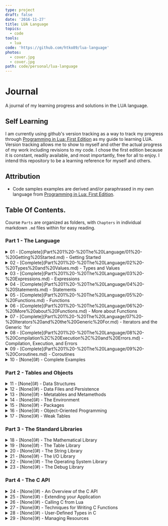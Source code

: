 ```yaml
---
type: project
draft: false
date: '2016-11-27'
title: LUA Language
topics:
  - code
tools:
  - lua
code: 'https://github.com/htko89/lua-language'
photos:
  - cover.jpg
  - cover.jpg
path: code/personal/lua-language
---
```

# Journal
A journal of my learning progress and solutions in the LUA language.

## Self Learning
I am currently using github's version tracking as a way to track my progress through [Programming in Lua: First Edition](http://www.lua.org/pil/contents.html) as my guide to learning LUA. Version tracking allows me to show to myself and other the actual progress of my work including revisions to my code. I chose the first edition because it is constant, readily available, and most importantly, free for all to enjoy. I intend this repository to be a learning reference for myself and others.

## Attribution
* Code samples examples are derived and/or paraphrased in my own language from [Programming in Lua: First Edition](http://www.lua.org/pil/contents.html).

## Table Of Contents.
Course `Parts` are organized as folders, with `Chapters` in individual markdown `.md` files within for easy reading.

### Part 1 - The Language
<details><summary>01 - [Complete](Part%201%20-%20The%20Language/01%20-%20Getting%20Started.md) - Getting Started</summary>
  <ul>
  <li>1.1 - Chunks</li>
  <li>1.2 - Global Variables</li>
  <li>1.3 - Some Lexical Conventions</li>
  <li>1.4 - The Stand-Alone Interpreter</li>
  </ul></details>
<details><summary>02 - [Complete](Part%201%20-%20The%20Language/02%20-%20Types%20and%20Values.md) - Types and Values</summary>
  <ul>
  <li>2.1 - Nil</li>
  <li>2.2 - Booleans</li>
  <li>2.3 - Numbers</li>
  <li>2.4 - Strings</li>
  <li>2.5 - Tables</li>
  <li>2.6 - Functions</li>
  <li>2.7 - Userdata and Threads</li>
  </ul></details>
<details><summary>03 - [Complete](Part%201%20-%20The%20Language/03%20-%20Expressions.md) - Expressions</summary>
  <ul>
  <li>3.1 - Arithmetic Operators</li>
  <li>3.2 - Relational Operators</li>
  <li>3.3 - Logical Operators</li>
  <li>3.4 - Concatenation</li>
  <li>3.5 - Precedence</li>
  <li>3.6 - Table Constructors</li>
  </ul></details>
<details><summary>04 - [Complete](Part%201%20-%20The%20Language/04%20-%20Statements.md) - Statements</summary>
  <ul>
  <li>4.1 - Assignment</li>
  <li>4.2 - Local Variables and Blocks</li>
  <li>4.3 - Control Structures</li>
  <li>4.3.1 - if then else</li>
  <li>4.3.2 - while</li>
  <li>4.3.3 - repeat</li>
  <li>4.3.4 - Numeric for</li>
  <li>4.3.5 - Generic for</li>
  <li>4.4 - break and return</li>
  </ul></details>
<details><summary>05 - [Complete](Part%201%20-%20The%20Language/05%20-%20Functions.md) - Functions</summary>
  <ul>
  <li>5.1 - Multiple Results</li>
  <li>5.2 - Variable Number of Arguments</li>
  <li>5.3 - Named Arguments</li>
  </ul></details>
<details><summary>06 - [Complete](Part%201%20-%20The%20Language/06%20-%20More%20about%20Functions.md) - More about Functions</summary>
  <ul>
  <li>6.1 - Closures</li>
  <li>6.2 - Non-Global Functions</li>
  <li>6.3 - Proper Tail Calls</li>
  </ul></details>
<details><summary>07 - [Complete](Part%201%20-%20The%20Language/07%20-%20Iterators%20and%20the%20Generic%20For.md) - Iterators and the Generic `for`</summary>
  <ul>
  <li>7.1 - Iterators and Closures</li>
  <li>7.2 - The Semantics of the Generic for</li>
  <li>7.3 - Stateless Iterators</li>
  <li>7.4 - Iterators with Complex State</li>
  <li>7.5 - True Iterators</li>
  </ul></details>
<details><summary>08 - [Complete](Part%201%20-%20The%20Language/08%20-%20Compilation%2C%20Execution%2C%20and%20Errors.md) - Compilation, Execution, and Errors</summary>
  <ul>
  <li>8.1 - The require Function</li>
  <li>8.2 - C Packages</li>
  <li>8.3 - Errors</li>
  <li>8.4 - Error Handling and Exceptions</li>
  <li>8.5 - Error Messages and Tracebacks</li>
  </ul></details>
<details><summary>09 - [Complete](Part%201%20-%20The%20Language/09%20-%20Coroutines.md) - Coroutines</summary>
  <ul>
  <li>9.1 - Coroutine Basics</li>
  <li>9.2 - Pipes and Filters</li>
  <li>9.3 - Coroutines as Iterators</li>
  <li>9.4 - Non-Preemptive Multithreading</li>
  </ul></details>
<details><summary>10 - [None](#) - Complete Examples</summary>
  <ul>
  <li>10.1 - Data Description</li>
  <li>10.2 - Markov Chain Algorithm</li>
  </ul></details>

### Part 2 - Tables and Objects
<details><summary>11 - [None](#) - Data Structures</summary>
  <ul>
  <li>11.1 - Arrays</li>
  <li>11.2 - Matrices and Multi-Dimensional Arrays</li>
  <li>11.3 - Linked Lists</li>
  <li>11.4 - Queues and Double Queues</li>
  <li>11.5 - Sets and Bags</li>
  <li>11.6 - String Buffers</li>
  </ul></details>
<details><summary>12 - [None](#) - Data Files and Persistence</summary>
  <ul>
  <li>12.1 - Serialization</li>
  <li>12.1.1 - Saving Tables without Cycles</li>
  <li>12.1.2 - Saving Tables with Cycles</li>
  </ul></details>
<details><summary>13 - [None](#) - Metatables and Metamethods</summary>
  <ul>
  <li>13.1 - Arithmetic Metamethods</li>
  <li>13.2 - Relational Metamethods</li>
  <li>13.3 - Library-Defined Metamethods</li>
  <li>13.4 - Table-Access Metamethods</li>
  <li>13.4.1 - The `__index` Metamethod</li>
  <li>13.4.2 - The `__newindex` Metamethod</li>
  <li>13.4.3 - Tables with Default Values</li>
  <li>13.4.4 - Tracking Table Accesses</li>
  <li>13.4.5 - Read-Only Tables</li>
  </ul></details>
<details><summary>14 - [None](#) - The Environment</summary>
  <ul>
  <li>14.1 - Accessing Global Variables with Dynamic Names</li>
  <li>14.2 - Declaring Global Variables</li>
  <li>14.3 - Non-Global Environments</li>
  </ul></details>
<details><summary>15 - [None](#) - Packages</summary>
  <ul>
  <li>15.1 - The Basic Approach</li>
  <li>15.2 - Privacy</li>
  <li>15.3 - Packages and Files</li>
  <li>15.4 - Using the Global Table</li>
  <li>15.5 - Other Facilities</li>
  </ul></details>
<details><summary>16 - [None](#) - Object-Oriented Programming</summary>
  <ul>
  <li>16.1 - Classes</li>
  <li>16.2 - Inheritance</li>
  <li>16.3 - Multiple Inheritance</li>
  <li>16.4 - Privacy</li>
  <li>16.5 - The Single-Method Approach</li>
  </ul></details>
<details><summary>17 - [None](#) - Weak Tables</summary>
  <ul>
  <li>17.1 - Memoize Functions</li>
  <li>17.2 - Object Attributes</li>
  <li>17.3 - Revisiting Tables with Default Values</li>
  </ul></details>

### Part 3 - The Standard Libraries
<details><summary>18 - [None](#) - The Mathematical Library</summary>
  <ul>
  <li>18 - The Mathematical Library</li>
  </ul></details>
<details><summary>19 - [None](#) - The Table Library</summary>
  <ul>
  <li>19.1 - Array Size</li>
  <li>19.2 - Insert and Remove</li>
  <li>19.3 - Sort</li>
  </ul></details>
<details><summary>20 - [None](#) - The String Library</summary>
  <ul>
  <li>20.1 - Pattern-Matching Functions</li>
  <li>20.2 - Patterns</li>
  <li>20.3 - Captures</li>
  <li>20.4 - Tricks of the Trade</li>
  </ul></details>
<details><summary>21 - [None](#) - The I/O Library</summary>
  <ul>
  <li>21.1 - The Simple I/O Model</li>
  <li>21.2 - The Complete I/O Model</li>
  <li>21.2.1 - A Small Performance Trick</li>
  <li>21.2.2 - Binary Files</li>
  <li>21.3 - Other Operations on Files</li>
  </ul></details>
<details><summary>22 - [None](#) - The Operating System Library</summary>
  <ul>
  <li>22.1 - Date and Time</li>
  <li>22.2 - Other System Calls</li>
  </ul></details>
<details><summary>23 - [None](#) - The Debug Library</summary>
  <ul>
  <li>23.1 - Introspective Facilities</li>
  <li>23.1.1 - Accessing Local Variables</li>
  <li>23.1.2 - Accessing Upvalues</li>
  <li>23.2 - Hooks</li>
  <li>23.3 - Profiles</li>
  </ul></details>

### Part 4 - The C API
<details><summary>24 - [None](#) - An Overview of the C API</summary>
  <ul>
  <li>24.1 - A First Example</li>
  <li>24.2 - The Stack</li>
  <li>24.2.1 - Pushing Elements</li>
  <li>24.2.2 - Querying Elements</li>
  <li>24.2.3 - Other Stack Operations</li>
  <li>24.3 - Error Handling with the C API</li>
  <li>24.3.1 - Error Handling in Application Code</li>
  <li>24.3.2 - Error Handling in Library Code</li>
  </ul></details>
<details><summary>25 - [None](#) - Extending your Application</summary>
  <ul>
  <li>25.1 - Table Manipulation</li>
  <li>25.2 - Calling Lua Functions</li>
  <li>25.3 - A Generic Call Function</li>
  </ul></details>
<details><summary>26 - [None](#) - Calling C from Lua</summary>
  <ul>
  <li>26.1 - C Functions</li>
  <li>26.2 - C Libraries</li>
  </ul></details>
<details><summary>27 - [None](#) - Techniques for Writing C Functions</summary>
  <ul>
  <li>27.1 - Array Manipulation</li>
  <li>27.2 - String Manipulation</li>
  <li>27.3 - Storing State in C Functions</li>
  <li>27.3.1 - The Registry</li>
  <li>27.3.2 - References</li>
  <li>27.3.3 - Upvalues</li>
  </ul></details>
<details><summary>28 - [None](#) - User-Defined Types in C</summary>
  <ul>
  <li>28.1 - Userdata</li>
  <li>28.2 - Metatables</li>
  <li>28.3 - Object-Oriented Access</li>
  <li>28.4 - Array Access</li>
  <li>28.5 - Light Userdata</li>
  </ul></details>
<details><summary>29 - [None](#) - Managing Resources</summary>
  <ul>
  <li>29.1 - A Directory Iterator</li>
  <li>29.2 - An XML Parser</li>
  </ul></details>
